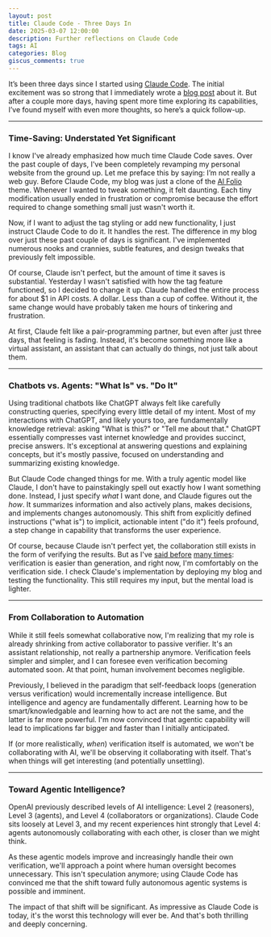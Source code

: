 ```yaml
---
layout: post
title: Claude Code - Three Days In
date: 2025-03-07 12:00:00
description: Further reflections on Claude Code
tags: AI
categories: Blog
giscus_comments: true
---
```


It’s been three days since I started using [Claude Code](https://docs.anthropic.com/en/docs/agents-and-tools/claude-code/overview). The initial excitement was so strong that I immediately wrote a [blog post](/blog/2025/Claude-Code/) about it. But after a couple more days, having spent more time exploring its capabilities, I’ve found myself with even more thoughts, so here’s a quick follow-up.

---

### Time-Saving: Understated Yet Significant

I know I've already emphasized how much time Claude Code saves. Over the past couple of days, I've been completely revamping my personal website from the ground up. Let me preface this by saying: I’m not really a web guy. Before Claude Code, my blog was just a clone of the [Al Folio](https://alshedivat.github.io/al-folio/) theme. Whenever I wanted to tweak something, it felt daunting. Each tiny modification usually ended in frustration or compromise because the effort required to change something small just wasn't worth it.

Now, if I want to adjust the tag styling or add new functionality, I just instruct Claude Code to do it. It handles the rest. The difference in my blog over just these past couple of days is significant. I've implemented numerous nooks and crannies, subtle features, and design tweaks that previously felt impossible.

Of course, Claude isn't perfect, but the amount of time it saves is substantial. Yesterday I wasn't satisfied with how the tag feature functioned, so I decided to change it up. Claude handled the entire process for about $1 in API costs. A dollar. Less than a cup of coffee. Without it, the same change would have probably taken me hours of tinkering and frustration.

At first, Claude felt like a pair-programming partner, but even after just three days, that feeling is fading. Instead, it's become something more like a virtual assistant, an assistant that can actually do things, not just talk about them.

---

### Chatbots vs. Agents: "What Is" vs. "Do It"

Using traditional chatbots like ChatGPT always felt like carefully constructing queries, specifying every little detail of my intent. Most of my interactions with ChatGPT, and likely yours too, are fundamentally knowledge retrieval: asking "What is this?" or "Tell me about that." ChatGPT essentially compresses vast internet knowledge and provides succinct, precise answers. It's exceptional at answering questions and explaining concepts, but it's mostly passive, focused on understanding and summarizing existing knowledge.

But Claude Code changed things for me. With a truly agentic model like Claude, I don't have to painstakingly spell out exactly how I want something done. Instead, I just specify *what* I want done, and Claude figures out the *how*. It summarizes information and also actively plans, makes decisions, and implements changes autonomously. This shift from explicitly defined instructions ("what is") to implicit, actionable intent ("do it") feels profound, a step change in capability that transforms the user experience.

Of course, because Claude isn't perfect yet, the collaboration still exists in the form of verifying the results. But as I've [said before](https://medium.com/@FdForThought/framing-rlhf-as-generation-vs-verification-4d9e95b88534) [many times](https://medium.com/@FdForThought/generation-vs-verification-epiphany-after-o1-713c6f411206): verification is easier than generation, and right now, I'm comfortably on the verification side. I check Claude's implementation by deploying my blog and testing the functionality. This still requires my input, but the mental load is lighter.

---

### From Collaboration to Automation

While it still feels somewhat collaborative now, I'm realizing that my role is already shrinking from active collaborator to passive verifier. It's an assistant relationship, not really a partnership anymore. Verification feels simpler and simpler, and I can foresee even verification becoming automated soon. At that point, human involvement becomes negligible.

Previously, I believed in the paradigm that self-feedback loops (generation versus verification) would incrementally increase intelligence. But intelligence and agency are fundamentally different. Learning how to be smart/knowledgable and learning how to act are not the same, and the latter is far more powerful. I'm now convinced that agentic capability will lead to implications far bigger and faster than I initially anticipated.

If (or more realistically, *when*) verification itself is automated, we won't be collaborating with AI, we'll be observing it collaborating with itself. That's when things will get interesting (and potentially unsettling).

---

### Toward Agentic Intelligence?

OpenAI previously described levels of AI intelligence: Level 2 (reasoners), Level 3 (agents), and Level 4 (collaborators or organizations). Claude Code sits loosely at Level 3, and my recent experiences hint strongly that Level 4: agents autonomously collaborating with each other, is closer than we might think.

As these agentic models improve and increasingly handle their own verification, we'll approach a point where human oversight becomes unnecessary. This isn't speculation anymore; using Claude Code has convinced me that the shift toward fully autonomous agentic systems is possible and imminent.

The impact of that shift will be significant. As impressive as Claude Code is today, it's the worst this technology will ever be. And that's both thrilling and deeply concerning.
